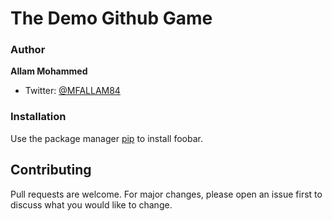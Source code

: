 # The Demo Github Game
### Author
**Allam Mohammed**
- Twitter: [@MFALLAM84](https://twitter.com/)

[comment]: <> (- Github: [@kefranabg]&#40;https://github.com/kefranabg&#41;)

### Installation
Use the package manager [pip](https://pip.pypa.io/en/stable/) to install foobar.

## Contributing
Pull requests are welcome. For major changes, please open an issue first to discuss what you would like to change.

